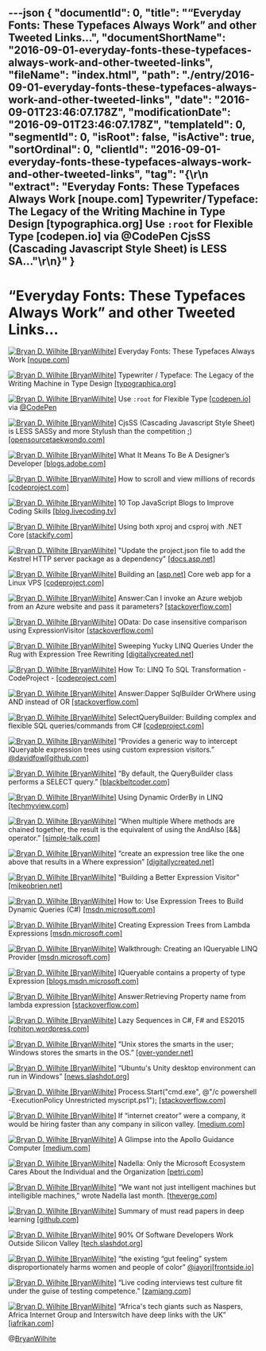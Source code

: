 ---json
{
  "documentId": 0,
  "title": "“Everyday Fonts: These Typefaces Always Work” and other Tweeted Links…",
  "documentShortName": "2016-09-01-everyday-fonts-these-typefaces-always-work-and-other-tweeted-links",
  "fileName": "index.html",
  "path": "./entry/2016-09-01-everyday-fonts-these-typefaces-always-work-and-other-tweeted-links",
  "date": "2016-09-01T23:46:07.178Z",
  "modificationDate": "2016-09-01T23:46:07.178Z",
  "templateId": 0,
  "segmentId": 0,
  "isRoot": false,
  "isActive": true,
  "sortOrdinal": 0,
  "clientId": "2016-09-01-everyday-fonts-these-typefaces-always-work-and-other-tweeted-links",
  "tag": "{\r\n  \"extract\": \"Everyday Fonts: These Typefaces Always Work [noupe.com] Typewriter / Typeface: The Legacy of the Writing Machine in Type Design [typographica.org] Use `:root` for Flexible Type [codepen.io] via @CodePen CjsSS (Cascading Javascript Style Sheet) is LESS SA...\"\r\n}"
}
---

# “Everyday Fonts: These Typefaces Always Work” and other Tweeted Links…

[<img alt="Bryan D. Wilhite [BryanWilhite]" src="https://songhay.blob.core.windows.net/shared-social-twitter/BryanWilhite.jpeg">](http://songhayblog.azurewebsites.net/ "Bryan D. Wilhite [BryanWilhite]") Everyday Fonts: These Typefaces Always Work [[noupe.com]](http://www.noupe.com/essentials/everyday-fonts-typefaces-98400.html)

[<img alt="Bryan D. Wilhite [BryanWilhite]" src="https://songhay.blob.core.windows.net/shared-social-twitter/BryanWilhite.jpeg">](http://songhayblog.azurewebsites.net/ "Bryan D. Wilhite [BryanWilhite]") Typewriter / Typeface: The Legacy of the Writing Machine in Type Design [[typographica.org]](http://typographica.org/on-typography/typewriter-typeface-the-legacy-of-the-writing-machine-in-type-design/)

[<img alt="Bryan D. Wilhite [BryanWilhite]" src="https://songhay.blob.core.windows.net/shared-social-twitter/BryanWilhite.jpeg">](http://songhayblog.azurewebsites.net/ "Bryan D. Wilhite [BryanWilhite]") Use `:root` for Flexible Type [[codepen.io]](http://codepen.io/AllThingsSmitty/pen/XKgOkR) via [@CodePen](http://twitter.com/CodePen)

[<img alt="Bryan D. Wilhite [BryanWilhite]" src="https://songhay.blob.core.windows.net/shared-social-twitter/BryanWilhite.jpeg">](http://songhayblog.azurewebsites.net/ "Bryan D. Wilhite [BryanWilhite]") CjsSS (Cascading Javascript Style Sheet) is LESS SASSy and more Stylush than the competition ;) [[opensourcetaekwondo.com]](http://opensourcetaekwondo.com/cjsss/)

[<img alt="Bryan D. Wilhite [BryanWilhite]" src="https://songhay.blob.core.windows.net/shared-social-twitter/BryanWilhite.jpeg">](http://songhayblog.azurewebsites.net/ "Bryan D. Wilhite [BryanWilhite]") What It Means To Be A Designer’s Developer [[blogs.adobe.com]](http://blogs.adobe.com/creativecloud/what-it-means-to-be-a-designers-developer/)

[<img alt="Bryan D. Wilhite [BryanWilhite]" src="https://songhay.blob.core.windows.net/shared-social-twitter/BryanWilhite.jpeg">](http://songhayblog.azurewebsites.net/ "Bryan D. Wilhite [BryanWilhite]") How to scroll and view millions of records [[codeproject.com]](http://www.codeproject.com/Articles/1111364/How-to-scroll-and-view-millions-of-records)

[<img alt="Bryan D. Wilhite [BryanWilhite]" src="https://songhay.blob.core.windows.net/shared-social-twitter/BryanWilhite.jpeg">](http://songhayblog.azurewebsites.net/ "Bryan D. Wilhite [BryanWilhite]") 10 Top JavaScript Blogs to Improve Coding Skills [[blog.livecoding.tv]](http://blog.livecoding.tv/2016/07/12/top-javascript-blogs/)

[<img alt="Bryan D. Wilhite [BryanWilhite]" src="https://songhay.blob.core.windows.net/shared-social-twitter/BryanWilhite.jpeg">](http://songhayblog.azurewebsites.net/ "Bryan D. Wilhite [BryanWilhite]") Using both xproj and csproj with .NET Core [[stackify.com]](http://stackify.com/using-both-xproj-and-csproj-with-net-core/)

[<img alt="Bryan D. Wilhite [BryanWilhite]" src="https://songhay.blob.core.windows.net/shared-social-twitter/BryanWilhite.jpeg">](http://songhayblog.azurewebsites.net/ "Bryan D. Wilhite [BryanWilhite]") "Update the project.json file to add the Kestrel HTTP server package as a dependency" [[docs.asp.net]](https://docs.asp.net/en/latest/getting-started.html)

[<img alt="Bryan D. Wilhite [BryanWilhite]" src="https://songhay.blob.core.windows.net/shared-social-twitter/BryanWilhite.jpeg">](http://songhayblog.azurewebsites.net/ "Bryan D. Wilhite [BryanWilhite]") Building an [[asp.net]](http://ASP.NET) Core web app for a Linux VPS [[codeproject.com]](http://www.codeproject.com/Articles/1111663/Building-an-ASP-NET-Core-web-app-for-a-Linux-VPS-P)

[<img alt="Bryan D. Wilhite [BryanWilhite]" src="https://songhay.blob.core.windows.net/shared-social-twitter/BryanWilhite.jpeg">](http://songhayblog.azurewebsites.net/ "Bryan D. Wilhite [BryanWilhite]") Answer:Can I invoke an Azure webjob from an Azure website and pass it parameters? [[stackoverflow.com]](http://stackoverflow.com/a/22273978/22944?stw=2)

[<img alt="Bryan D. Wilhite [BryanWilhite]" src="https://songhay.blob.core.windows.net/shared-social-twitter/BryanWilhite.jpeg">](http://songhayblog.azurewebsites.net/ "Bryan D. Wilhite [BryanWilhite]") OData: Do case insensitive comparison using ExpressionVisitor [[stackoverflow.com]](http://stackoverflow.com/q/36209231/22944?stw=2)

[<img alt="Bryan D. Wilhite [BryanWilhite]" src="https://songhay.blob.core.windows.net/shared-social-twitter/BryanWilhite.jpeg">](http://songhayblog.azurewebsites.net/ "Bryan D. Wilhite [BryanWilhite]") Sweeping Yucky LINQ Queries Under the Rug with Expression Tree Rewriting [[digitallycreated.net]](http://www.digitallycreated.net/Blog/66/sweeping-yucky-linq-queries-under-the-rug-with-expression-tree-rewriting)

[<img alt="Bryan D. Wilhite [BryanWilhite]" src="https://songhay.blob.core.windows.net/shared-social-twitter/BryanWilhite.jpeg">](http://songhayblog.azurewebsites.net/ "Bryan D. Wilhite [BryanWilhite]") How To: LINQ To SQL Transformation - CodeProject - [[codeproject.com]](http://www.codeproject.com/Articles/22770/How-To-LINQ-To-SQL-Transformation)

[<img alt="Bryan D. Wilhite [BryanWilhite]" src="https://songhay.blob.core.windows.net/shared-social-twitter/BryanWilhite.jpeg">](http://songhayblog.azurewebsites.net/ "Bryan D. Wilhite [BryanWilhite]") Answer:Dapper SqlBuilder OrWhere using AND instead of OR [[stackoverflow.com]](http://stackoverflow.com/a/31571638/22944?stw=2)

[<img alt="Bryan D. Wilhite [BryanWilhite]" src="https://songhay.blob.core.windows.net/shared-social-twitter/BryanWilhite.jpeg">](http://songhayblog.azurewebsites.net/ "Bryan D. Wilhite [BryanWilhite]") SelectQueryBuilder: Building complex and flexible SQL queries/commands from C# [[codeproject.com]](http://www.codeproject.com/KB/database/SelectQueryBuilder.aspx?display=Print)

[<img alt="Bryan D. Wilhite [BryanWilhite]" src="https://songhay.blob.core.windows.net/shared-social-twitter/BryanWilhite.jpeg">](http://songhayblog.azurewebsites.net/ "Bryan D. Wilhite [BryanWilhite]") “Provides a generic way to intercept IQueryable expression trees using custom expression visitors.” [@davidfowl](http://twitter.com/davidfowl)[[github.com]](https://github.com/davidfowl/QueryInterceptor)

[<img alt="Bryan D. Wilhite [BryanWilhite]" src="https://songhay.blob.core.windows.net/shared-social-twitter/BryanWilhite.jpeg">](http://songhayblog.azurewebsites.net/ "Bryan D. Wilhite [BryanWilhite]") “By default, the QueryBuilder class performs a SELECT query.” [[blackbeltcoder.com]](http://www.blackbeltcoder.com/Articles/strings/a-sql-querybuilder-class)

[<img alt="Bryan D. Wilhite [BryanWilhite]" src="https://songhay.blob.core.windows.net/shared-social-twitter/BryanWilhite.jpeg">](http://songhayblog.azurewebsites.net/ "Bryan D. Wilhite [BryanWilhite]") Using Dynamic OrderBy in LINQ [[techmyview.com]](http://www.techmyview.com/post/2015/04/27/Using-Dynamic-OrderBy-in-LINQ)

[<img alt="Bryan D. Wilhite [BryanWilhite]" src="https://songhay.blob.core.windows.net/shared-social-twitter/BryanWilhite.jpeg">](http://songhayblog.azurewebsites.net/ "Bryan D. Wilhite [BryanWilhite]") “When multiple Where methods are chained together, the result is the equivalent of using the AndAlso [&&] operator.” [[simple-talk.com]](https://www.simple-talk.com/dotnet/.net-framework/giving-clarity-to-linq-queries-by-extending-expressions/)

[<img alt="Bryan D. Wilhite [BryanWilhite]" src="https://songhay.blob.core.windows.net/shared-social-twitter/BryanWilhite.jpeg">](http://songhayblog.azurewebsites.net/ "Bryan D. Wilhite [BryanWilhite]") “create an expression tree like the one above that results in a Where expression” [[digitallycreated.net]](http://www.digitallycreated.net/Blog/37/dynamic-queries-in-entity-framework-using-expression-trees)

[<img alt="Bryan D. Wilhite [BryanWilhite]" src="https://songhay.blob.core.windows.net/shared-social-twitter/BryanWilhite.jpeg">](http://songhayblog.azurewebsites.net/ "Bryan D. Wilhite [BryanWilhite]") “Building a Better Expression Visitor” [[mikeobrien.net]](http://www.mikeobrien.net/blog/building-better-expression-visitor/)

[<img alt="Bryan D. Wilhite [BryanWilhite]" src="https://songhay.blob.core.windows.net/shared-social-twitter/BryanWilhite.jpeg">](http://songhayblog.azurewebsites.net/ "Bryan D. Wilhite [BryanWilhite]") How to: Use Expression Trees to Build Dynamic Queries (C#) [[msdn.microsoft.com]](https://msdn.microsoft.com/en-us/library/mt654267.aspx)

[<img alt="Bryan D. Wilhite [BryanWilhite]" src="https://songhay.blob.core.windows.net/shared-social-twitter/BryanWilhite.jpeg">](http://songhayblog.azurewebsites.net/ "Bryan D. Wilhite [BryanWilhite]") Creating Expression Trees from Lambda Expressions [[msdn.microsoft.com]](https://msdn.microsoft.com/en-us/library/mt654263.aspx)

[<img alt="Bryan D. Wilhite [BryanWilhite]" src="https://songhay.blob.core.windows.net/shared-social-twitter/BryanWilhite.jpeg">](http://songhayblog.azurewebsites.net/ "Bryan D. Wilhite [BryanWilhite]") Walkthrough: Creating an IQueryable LINQ Provider [[msdn.microsoft.com]](https://msdn.microsoft.com/en-us/library/bb546158(v=vs.110).aspx)

[<img alt="Bryan D. Wilhite [BryanWilhite]" src="https://songhay.blob.core.windows.net/shared-social-twitter/BryanWilhite.jpeg">](http://songhayblog.azurewebsites.net/ "Bryan D. Wilhite [BryanWilhite]") IQueryable contains a property of type Expression [[blogs.msdn.microsoft.com]](https://blogs.msdn.microsoft.com/charlie/2008/01/31/expression-tree-basics/)

[<img alt="Bryan D. Wilhite [BryanWilhite]" src="https://songhay.blob.core.windows.net/shared-social-twitter/BryanWilhite.jpeg">](http://songhayblog.azurewebsites.net/ "Bryan D. Wilhite [BryanWilhite]") Answer:Retrieving Property name from lambda expression [[stackoverflow.com]](http://stackoverflow.com/a/672212/22944?stw=2)

[<img alt="Bryan D. Wilhite [BryanWilhite]" src="https://songhay.blob.core.windows.net/shared-social-twitter/BryanWilhite.jpeg">](http://songhayblog.azurewebsites.net/ "Bryan D. Wilhite [BryanWilhite]") Lazy Sequences in C#, F# and ES2015 [[rohiton.wordpress.com]](https://rohiton.wordpress.com/2016/07/09/lazy-sequences-in-c-f-and-es2015/)

[<img alt="Bryan D. Wilhite [BryanWilhite]" src="https://songhay.blob.core.windows.net/shared-social-twitter/BryanWilhite.jpeg">](http://songhayblog.azurewebsites.net/ "Bryan D. Wilhite [BryanWilhite]") “Unix stores the smarts in the user; Windows stores the smarts in the OS.” [[over-yonder.net]](http://www.over-yonder.net/~fullermd/rants/winstupid/2)

[<img alt="Bryan D. Wilhite [BryanWilhite]" src="https://songhay.blob.core.windows.net/shared-social-twitter/BryanWilhite.jpeg">](http://songhayblog.azurewebsites.net/ "Bryan D. Wilhite [BryanWilhite]") “Ubuntu's Unity desktop environment can run in Windows” [[news.slashdot.org]](https://news.slashdot.org/story/16/07/10/1436208/ubuntus-unity-desktop-environment-can-run-in-windows?utm_source=feedly1.0mainlinkanon&utm_medium=feed)

[<img alt="Bryan D. Wilhite [BryanWilhite]" src="https://songhay.blob.core.windows.net/shared-social-twitter/BryanWilhite.jpeg">](http://songhayblog.azurewebsites.net/ "Bryan D. Wilhite [BryanWilhite]") Process.Start("cmd.exe", @"/c powershell -ExecutionPolicy Unrestricted myscript.ps1"); [[stackoverflow.com]](http://stackoverflow.com/questions/22790362/how-to-run-powershell-script-file-without-sdk)

[<img alt="Bryan D. Wilhite [BryanWilhite]" src="https://songhay.blob.core.windows.net/shared-social-twitter/BryanWilhite.jpeg">](http://songhayblog.azurewebsites.net/ "Bryan D. Wilhite [BryanWilhite]") If “internet creator” were a company, it would be hiring faster than any company in silicon valley. [[medium.com]](https://medium.com/the-wtf-economy/machine-money-and-people-money-29b497eeb9d0)

[<img alt="Bryan D. Wilhite [BryanWilhite]" src="https://songhay.blob.core.windows.net/shared-social-twitter/BryanWilhite.jpeg">](http://songhayblog.azurewebsites.net/ "Bryan D. Wilhite [BryanWilhite]") A Glimpse into the Apollo Guidance Computer [[medium.com]](https://medium.com/@borja/a-glimpse-into-the-apollo-guidance-computer-8ee06e5e1a5c)

[<img alt="Bryan D. Wilhite [BryanWilhite]" src="https://songhay.blob.core.windows.net/shared-social-twitter/BryanWilhite.jpeg">](http://songhayblog.azurewebsites.net/ "Bryan D. Wilhite [BryanWilhite]") Nadella: Only the Microsoft Ecosystem Cares About the Individual and the Organization [[petri.com]](https://www.petri.com/nadella-kicks-off-wpc-telling-partners-microsoft-ecosystem-cares-individual-organization)

[<img alt="Bryan D. Wilhite [BryanWilhite]" src="https://songhay.blob.core.windows.net/shared-social-twitter/BryanWilhite.jpeg">](http://songhayblog.azurewebsites.net/ "Bryan D. Wilhite [BryanWilhite]") “We want not just intelligent machines but intelligible machines,” wrote Nadella last month. [[theverge.com]](http://www.theverge.com/2016/7/12/12158238/first-click-deep-learning-algorithmic-black-boxes)

[<img alt="Bryan D. Wilhite [BryanWilhite]" src="https://songhay.blob.core.windows.net/shared-social-twitter/BryanWilhite.jpeg">](http://songhayblog.azurewebsites.net/ "Bryan D. Wilhite [BryanWilhite]") Summary of must read papers in deep learning [[github.com]](https://github.com/tensorflow/magenta/tree/master/magenta/reviews)

[<img alt="Bryan D. Wilhite [BryanWilhite]" src="https://songhay.blob.core.windows.net/shared-social-twitter/BryanWilhite.jpeg">](http://songhayblog.azurewebsites.net/ "Bryan D. Wilhite [BryanWilhite]") 90% Of Software Developers Work Outside Silicon Valley [[tech.slashdot.org]](https://tech.slashdot.org/story/16/07/13/1713250/90-of-software-developers-work-outside-silicon-valley?utm_source=feedly1.0mainlinkanon&utm_medium=feed)

[<img alt="Bryan D. Wilhite [BryanWilhite]" src="https://songhay.blob.core.windows.net/shared-social-twitter/BryanWilhite.jpeg">](http://songhayblog.azurewebsites.net/ "Bryan D. Wilhite [BryanWilhite]") “the existing “gut feeling” system disproportionately harms women and people of color” [@iayori](http://twitter.com/iayori)[[frontside.io]](http://frontside.io/blog/2016/07/07/the-conjoined-triangles-of-senior-level-development.html)

[<img alt="Bryan D. Wilhite [BryanWilhite]" src="https://songhay.blob.core.windows.net/shared-social-twitter/BryanWilhite.jpeg">](http://songhayblog.azurewebsites.net/ "Bryan D. Wilhite [BryanWilhite]") “Live coding interviews test culture fit under the guise of testing competence.” [[zamiang.com]](https://www.zamiang.com/posts/post/2016/04/08/why-i-dont-do-live-coding-interviews/)

[<img alt="Bryan D. Wilhite [BryanWilhite]" src="https://songhay.blob.core.windows.net/shared-social-twitter/BryanWilhite.jpeg">](http://songhayblog.azurewebsites.net/ "Bryan D. Wilhite [BryanWilhite]") “Africa's tech giants such as Naspers, Africa Internet Group and Interswitch have deep links with the UK” [[iafrikan.com]](http://www.iafrikan.com/2016/07/14/what-brexit-means-for-afrikas-tech-giants/)

@[BryanWilhite](https://twitter.com/BryanWilhite)
